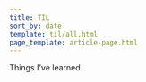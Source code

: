 ```yaml
---
title: TIL
sort_by: date
template: til/all.html
page_template: article-page.html
---
```


Things I've learned